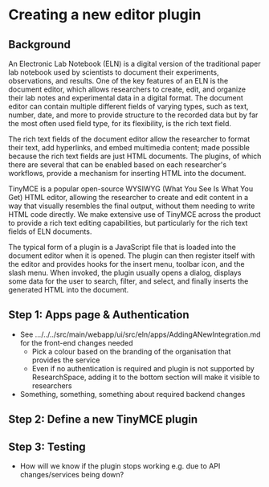 # Creating a new editor plugin

## Background

An Electronic Lab Notebook (ELN) is a digital version of the traditional paper
lab notebook used by scientists to document their experiments, observations, and
results. One of the key features of an ELN is the document editor, which allows
researchers to create, edit, and organize their lab notes and experimental data in a
digital format. The document editor can contain multiple different fields of
varying types, such as text, number, date, and more to provide structure to the
recorded data but by far the most often used field type, for its flexibility, is
the rich text field.

The rich text fields of the document editor allow the researcher to format
their text, add hyperlinks, and embed multimedia content; made possible because
the rich text fields are just HTML documents. The plugins, of which there are
several that can be enabled based on each researcher's workflows, provide a
mechanism for inserting HTML into the document.

TinyMCE is a popular open-source WYSIWYG (What You See Is What You Get) HTML
editor, allowing the researcher to create and edit content in a way that
visually resembles the final output, without them needing to write HTML code
directly. We make extensive use of TinyMCE across the product to provide a rich
text editing capabilities, but particularly for the rich text fields of ELN
documents.

The typical form of a plugin is a JavaScript file that is loaded into the
document editor when it is opened. The plugin can then register itself with
the editor and provides hooks for the insert menu, toolbar icon, and the slash
menu. When invoked, the plugin usually opens a dialog, displays some data for
the user to search, filter, and select, and finally inserts the generated HTML
into the document.

## Step 1: Apps page & Authentication
- See .../../../src/main/webapp/ui/src/eln/apps/AddingANewIntegration.md for the front-end changes needed
  - Pick a colour based on the branding of the organisation that provides the service
  - Even if no authentication is required and plugin is not supported by ResearchSpace,
    adding it to the bottom section will make it visible to researchers
- Something, something, something about required backend changes

## Step 2: Define a new TinyMCE plugin

## Step 3: Testing
- How will we know if the plugin stops working e.g. due to API changes/services being down?
